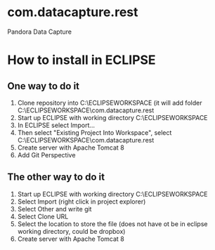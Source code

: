 # com.datacapture.rest
Pandora Data Capture

# How to install in ECLIPSE

## One way to do it

1. Clone repository into C:\ECLIPSEWORKSPACE (it will add folder C:\ECLIPSEWORKSPACE\com.datacapture.rest
2. Start up ECLIPSE with working directory C:\ECLIPSEWORKSPACE
3. In ECLIPSE select Import... 
3. Then select "Existing Project Into Workspace", select C:\ECLIPSEWORKSPACE\com.datacapture.rest
4. Create server with Apache Tomcat 8
5. Add Git Perspective

## The other way to do it

1. Start up ECLIPSE with working directory C:\ECLIPSEWORKSPACE
2. Select Import (right click in project explorer)
3. Select Other and write git
4. Select Clone URL
5. Select the location to store the file (does not have ot be in eclipse working directory, could be dropbox)
6. Create server with Apache Tomcat 8


